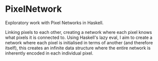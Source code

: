 # PixelNetwork
Exploratory work with Pixel Networks in Haskell.

Linking pixels to each other, creating a network where each pixel knows what pixels it is connected to.
Using Haskell's lazy eval, I aim to create a network where each pixel is initialised in terms of another (and therefore itself),
  this creates an infinite data structure where the entire network is inherently encoded in each individual pixel.

